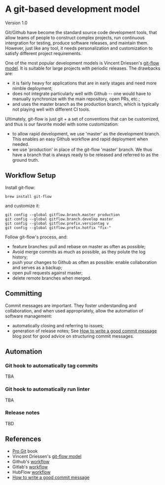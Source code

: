 # A git-based development model

Version 1.0

Git/Github have become the standard source code development tools, that allow
teams of people to construct complex projects, run continuous intergration for
testing, produce software releases, and maintain them. However, just like any
tool, it needs personalization and customization to satisfy different project
requirements.

One of the most popular development models is Vincent Driessen's [git-flow
model](https://nvie.com/posts/a-successful-git-branching-model/). It is
suitable for large projects with periodic releases. The drawbacks are:
- it is fairly heavy for applications that are in early stages and need more 
  nimble deployment;
- does not integrate particularly well with Github -- one would have to   
  manually synchronize with the main repository, open PRs, etc.;
- and uses the master branch as the production branch, which is typically not 
  playing well with different CI tools.

Ultimately, git-flow is just git + a set of conventions that can be customized, 
and thus is our favorite model with some customization:
- to allow rapid development, we use 'master' as the development branch. This
  enables an easy Github workflow and rapid deployment when needed.
- we use 'production' in place of the git-flow 'master' branch. We thus have a
  branch that is always ready to be released and referred to as the ground
  truth.

## Workflow Setup
Install git-flow:
```
brew install git-flow
```
and customize it:
```
git config --global gitflow.branch.master production
git config --global gitflow.branch.develop master
git config --global gitflow.prefix.versiontag v
git config --global gitflow.prefix.hotfix "fix-"
```
Follow git-flow's process, and:
- feature branches: pull and rebase on master as often as possible;
- Avoid merge commits as much as possible, as they polute the log history;
- push your changes to Github as often as possible: enable collaboration
and serves as a backup;
- open pull requests against master;
- delete remote branches when merged.

## Committing
Commit messages are important. They foster understanding and collaboration,
and when used appropriately, allow the automation of software management:
- automatically closing and referring to issues;
- generation of release notes;
See [How to write a good commit message](https://chris.beams.io/posts/git-commit/)
blog post for good advice on structuring commit messages.

## Automation
### Git hook to automatically tag commits
TBA

### Git hook to automatically run linter
TBA

### Release notes
TBD

## References
- [Pro Git](https://git-scm.com/book/en/v2) book
- Vincent Driessen's [git-flow model](https://nvie.com/posts/a-successful-git-branching-model/)
- Github's [workflow](http://scottchacon.com/2011/08/31/github-flow.html)
- Gitlab's [workflow](https://about.gitlab.com/blog/2014/09/29/gitlab-flow/)
- HubFlow [workflow](https://datasift.github.io/gitflow/TheHubFlowTools.html)
- [How to write a good commit message](https://chris.beams.io/posts/git-commit/)